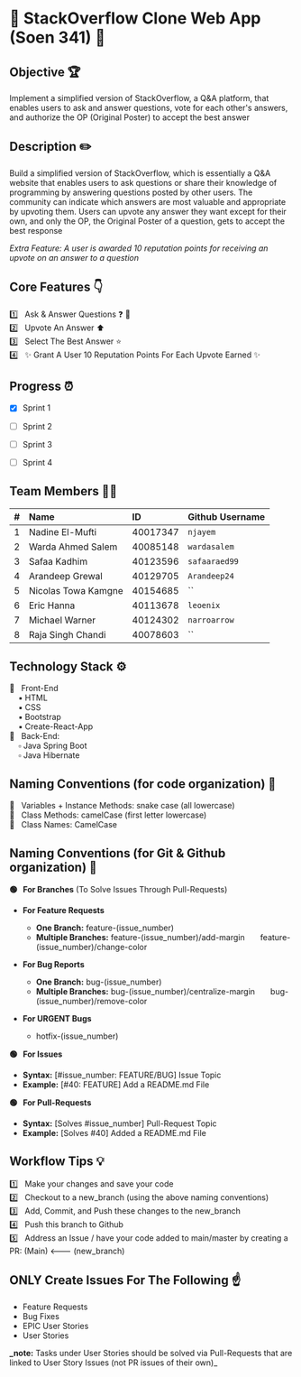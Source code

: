 # :wave: StackOverflow Clone Web App (Soen 341) :wave:

## Objective :trophy:

Implement a simplified version of StackOverflow, a Q&A platform, that enables users to ask and answer questions, vote for each other's answers, and authorize the OP (Original Poster) to accept the best answer


## Description :pencil2:

Build a simplified version of StackOverflow, which is essentially a Q&A website that enables users to ask questions or share their knowledge of programming by answering questions posted by other users.  The community can indicate which answers are most valuable and appropriate by upvoting them. Users can upvote any answer they want except for their own, and only the OP, the Original Poster of a question, gets to accept the best response

*Extra Feature: A user is awarded 10 reputation points for receiving an upvote on an answer to a question* 


## Core Features :point_down:	

:one: &nbsp; Ask & Answer Questions :question: :memo:<br>
:two: &nbsp; Upvote An Answer :arrow_up: <br>
:three: &nbsp; Select The Best Answer :star: <br>
:four: &nbsp; :sparkles: Grant A User 10 Reputation Points For Each Upvote Earned :sparkles:


## Progress :alarm_clock:

- [X]  Sprint 1
- [ ]  Sprint 2
- [ ]  Sprint 3
- [ ]  Sprint 4


## Team Members :technologist:

| #   | Name                 | ID        | Github Username     |
| --- | :------------------- | :-------- | :------------------ |
| 1   | Nadine El-Mufti      | 40017347  |  `njayem`           | 
| 2   | Warda Ahmed Salem    | 40085148  |  `wardasalem`       |
| 3   | Safaa Kadhim         | 40123596  |  `safaaraed99`      | 
| 4   | Arandeep Grewal      | 40129705  |  `Arandeep24`       |
| 5   | Nicolas Towa Kamgne  | 40154685  |  ``                 |
| 6   | Eric Hanna           | 40113678  |  `leoenix`          |
| 7   | Michael Warner       | 40124302  |  `narroarrow`       |
| 8   | Raja Singh Chandi    | 40078603  |  ``                 |


## Technology Stack :gear:

  :black_square_button: &nbsp; Front-End <br>
   &nbsp;&nbsp;&nbsp; :black_small_square: HTML <br>
   &nbsp;&nbsp;&nbsp; :black_small_square: CSS <br>
   &nbsp;&nbsp;&nbsp; :black_small_square: Bootstrap <br>
   &nbsp;&nbsp;&nbsp; :black_small_square: Create-React-App <br>
  :white_square_button: &nbsp; Back-End: <br>
   &nbsp;&nbsp;&nbsp; :white_small_square: Java Spring Boot <br>
   &nbsp;&nbsp;&nbsp; :white_small_square: Java Hibernate <br>


## Naming Conventions (for code organization) :blue_book:

:small_blue_diamond: &nbsp; Variables + Instance Methods: snake case (all lowercase) <br>
:small_blue_diamond: &nbsp; Class Methods: camelCase (first letter lowercase) <br>
:small_blue_diamond: &nbsp; Class Names: CamelCase <br>


## Naming Conventions (for Git & Github organization) :green_book:

**:green_circle: &nbsp; For Branches** (To Solve Issues Through Pull-Requests) <br>

  * **For Feature Requests** 
    * **One Branch:**  feature-(issue_number) 
    * **Multiple Branches:** feature-(issue_number)/add-margin 
    &nbsp; &nbsp; &nbsp;     feature-(issue_number)/change-color <br>

  * **For Bug Reports** 
    * **One Branch:**  bug-(issue_number) 
    * **Multiple Branches:** bug-(issue_number)/centralize-margin 
    &nbsp; &nbsp; &nbsp;     bug-(issue_number)/remove-color <br>

  * **For URGENT Bugs** 
    * hotfix-(issue_number) <br>
  
**:green_circle: &nbsp; For Issues** <br>
   * **Syntax:** [#issue_number: FEATURE/BUG] Issue Topic <br>
   * **Example:** [#40: FEATURE] Add a README.md File <br>

**:green_circle: &nbsp; For Pull-Requests** <br>
   * **Syntax:** [Solves #issue_number] Pull-Request Topic <br>
   * **Example:** [Solves #40] Added a README.md File<br>


## Workflow Tips :bulb: 

:one: &nbsp; Make your changes and save your code <br>
:two: &nbsp; Checkout to a new_branch (using the above naming conventions) <br>
:three: &nbsp; Add, Commit, and Push these changes to the new_branch <br>
:four: &nbsp; Push this branch to Github <br>
:five: &nbsp; Address an Issue / have your code added to main/master by creating a PR: (Main) <--- (new_branch) <br>

## ONLY Create Issues For The Following :point_up:

- Feature Requests <br>
- Bug Fixes <br>
- EPIC User Stories <br>
- User Stories <br>

**_note:** Tasks under User Stories should be solved via Pull-Requests that are linked to User Story Issues (not PR issues of their own)_
   

